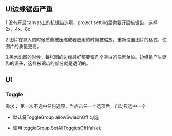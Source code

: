 ## UI边缘锯齿严重

1.没有开启canvas上的抗锯齿选项，project setting里也要开启抗锯齿，选择2x，4x，8x 

2.图片在导入的时候质量被压缩或者应用的时候被缩放。重新设置图片的格式，使图片的质量更高。 

3.美术出图的时候，每张图的边缘最好都要留几个空白的像素单位。边缘是产生锯齿的源头，这样被锯齿的部分就是透明的。


## UI

### Toggle

需求：
第一次不选中任何选项，当点击任一个选项后，自动只选中一个

- 默认将ToggleGroup allowSwiechOff 勾选

- 调用 toggleGroup.SetAllTogglesOff(false);